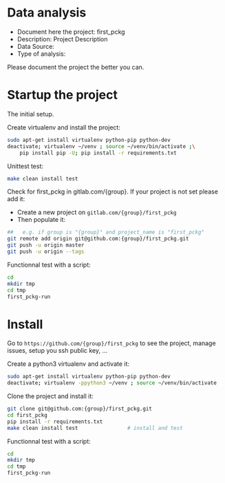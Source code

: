 # Data analysis
- Document here the project: first_pckg
- Description: Project Description
- Data Source:
- Type of analysis:

Please document the project the better you can.

# Startup the project

The initial setup.

Create virtualenv and install the project:
```bash
sudo apt-get install virtualenv python-pip python-dev
deactivate; virtualenv ~/venv ; source ~/venv/bin/activate ;\
    pip install pip -U; pip install -r requirements.txt
```

Unittest test:
```bash
make clean install test
```

Check for first_pckg in gitlab.com/{group}.
If your project is not set please add it:

- Create a new project on `gitlab.com/{group}/first_pckg`
- Then populate it:

```bash
##   e.g. if group is "{group}" and project_name is "first_pckg"
git remote add origin git@github.com:{group}/first_pckg.git
git push -u origin master
git push -u origin --tags
```

Functionnal test with a script:

```bash
cd
mkdir tmp
cd tmp
first_pckg-run
```

# Install

Go to `https://github.com/{group}/first_pckg` to see the project, manage issues,
setup you ssh public key, ...

Create a python3 virtualenv and activate it:

```bash
sudo apt-get install virtualenv python-pip python-dev
deactivate; virtualenv -ppython3 ~/venv ; source ~/venv/bin/activate
```

Clone the project and install it:

```bash
git clone git@github.com:{group}/first_pckg.git
cd first_pckg
pip install -r requirements.txt
make clean install test                # install and test
```
Functionnal test with a script:

```bash
cd
mkdir tmp
cd tmp
first_pckg-run
```
